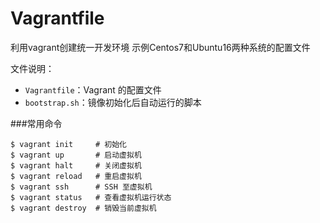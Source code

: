 Vagrantfile
===========

利用vagrant创建统一开发环境 示例Centos7和Ubuntu16两种系统的配置文件 

文件说明：

* `Vagrantfile`：Vagrant 的配置文件
* `bootstrap.sh`：镜像初始化后自动运行的脚本


###常用命令
```
$ vagrant init     # 初始化
$ vagrant up       # 启动虚拟机
$ vagrant halt     # 关闭虚拟机
$ vagrant reload   # 重启虚拟机
$ vagrant ssh      # SSH 至虚拟机
$ vagrant status   # 查看虚拟机运行状态
$ vagrant destroy  # 销毁当前虚拟机
```